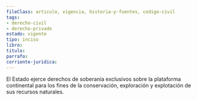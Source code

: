 ```yaml
---
fileClass: articulo, vigencia, historia-y-fuentes, codigo-civil
tags:
- derecho-civil
- derecho-privado
estado: vigente
tipo: inciso
libro:
titulo:
parrafo:
corriente-juridica:
---
```

El Estado ejerce derechos de soberanía exclusivos sobre la plataforma continental para los fines de la conservación, exploración y explotación de sus recursos naturales.